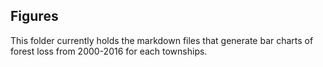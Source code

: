 ## Figures

This folder currently holds the markdown files that generate bar charts of forest loss from 2000-2016 for each townships.